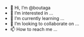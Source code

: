 - 👋 Hi, I’m @boutaga
- 👀 I’m interested in ...
- 🌱 I’m currently learning ...
- 💞️ I’m looking to collaborate on ...
- 📫 How to reach me ...

<!---
boutaga/boutaga is a ✨ special ✨ repository because its `README.md` (this file) appears on your GitHub profile.
You can click the Preview link to take a look at your changes.
--->
